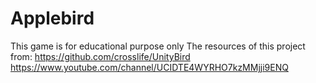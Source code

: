 # Applebird
This game is for educational purpose only 
The resources of this project from: 
https://github.com/crosslife/UnityBird
https://www.youtube.com/channel/UCIDTE4WYRHO7kzMMjji9ENQ
